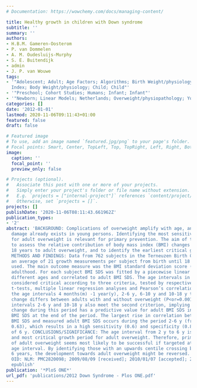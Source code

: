```yaml
---
# Documentation: https://wowchemy.com/docs/managing-content/

title: Healthy growth in children with Down syndrome
subtitle: ''
summary: ''
authors:
- H.B.M. Gameren-Oosterom
- P. van Dommelen
- A. M. Oudesluijs-Murphy
- S. E. Buitendijk
- admin
- J. P. van Wouwe
tags:
- '"Adolescent; Adult; Age Factors; Algorithms; Birth Weight/physiology; Body Mass
  Index; Body Weight/physiology; Child; Child"'
- '"Preschool; Cohort Studies; Humans; Infant; Infant"'
- '"Newborn; Linear Models; Netherlands; Overweight/physiopathology; Young Adult"'
categories: []
date: '2012-01-01'
lastmod: 2020-11-06T09:11:43+01:00
featured: false
draft: false

# Featured image
# To use, add an image named `featured.jpg/png` to your page's folder.
# Focal points: Smart, Center, TopLeft, Top, TopRight, Left, Right, BottomLeft, Bottom, BottomRight.
image:
  caption: ''
  focal_point: ''
  preview_only: false

# Projects (optional).
#   Associate this post with one or more of your projects.
#   Simply enter your project's folder or file name without extension.
#   E.g. `projects = ["internal-project"]` references `content/project/deep-learning/index.md`.
#   Otherwise, set `projects = []`.
projects: []
publishDate: '2020-11-06T08:11:43.661962Z'
publication_types:
- '2'
abstract: 'BACKGROUND: Complications of overweight amplify with age, and irreversible
  damage already exists in young persons. Identifying the most sensitive age interval(s)
  for adult overweight is relevant for primary prevention. The aim of the study was
  to assess the relative contribution of body mass index (BMI) changes between 0 and
  18 years to adult overweight, and to identify the earliest critical growth period.
  METHODS AND FINDINGS: Data from 762 subjects in the Terneuzen Birth Cohort with
  an average of 21 growth measurements per subject from birth until 18 years were
  used. The main outcome measure was the BMI standard deviation score (SDS) at young
  adulthood. For each subject BMI SDS was fitted by a piecewise linear model at eight
  different ages and correlated to adult BMI SDS. The age intervals in between are
  considered critical according to three criteria, tested by respectively Students’
  t-tests, multiple linear regression analyses and Pearson’s correlation tests. In
  the age intervals 4 months(m) -1 year(y), 2-6 y, 6-10 y and 10-18 y the BMI SDS
  change differs between adults with and without overweight (P<or=0.001). The age
  intervals 2-6 y and 10-18 y also meet the second criterion, implying that the BMI
  change during this period has a predictive value for adult BMI SDS in addition to
  BMI SDS at the end of the period. The largest rise in correlation between estimated
  BMI SDS and measured adult BMI SDS occurs during the period 2-6 y (from 0.36 to
  0.63), which results in a high sensitivity (0.6) and specificity (0.8) by the age
  of 6 y. CONCLUSIONS/SIGNIFICANCE: The age interval from 2 y to 6 y is the earliest
  and most critical growth period for adult overweight. Therefore, primary prevention
  of adult overweight seems most likely to be successful if targeted at this specific
  age interval. By identifying those with an upwards centile crossing between 2 and
  6 years, the development towards adult overweight might be reversed. JID: 101285081;
  OID: NLM: PMC2820098; 2009/08/09 [received]; 2010/01/07 [accepted]; 2010/02/11 [epublish];
  epublish'
publication: '*PloS ONE*'
url_pdf: 'publications/2012 Down Syndrome - Plos ONE.pdf'
---
```

